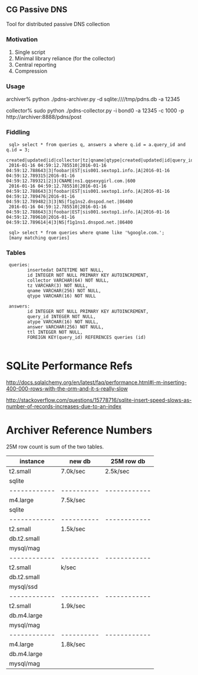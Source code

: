 ## CG Passive DNS 

Tool for distributed passive DNS collection

### Motivation

1. Single script
2. Minimal library reliance (for the collector)
3. Central reporting
4. Compression

### Usage

 archiver% python ./pdns-archiver.py -d sqlite:////tmp/pdns.db -a 12345
 
 collector% sudo python ./pdns-collector.py -i bond0 -a 12345 -c 1000 -p http://archiver:8888/pdns/post 

### Fiddling

```
 sql> select * from queries q, answers a where q.id = a.query_id and q.id = 3;
 created|updated|id|collector|tz|qname|qtype|created|updated|id|query_id|atype|answer|ttl
 2016-01-16 04:59:12.785510|2016-01-16 04:59:12.788643|3|foobar|EST|sis001.sextop1.info.|A|2016-01-16 04:59:12.789315|2016-01-16 04:59:12.789321|2|3|CNAME|ns1.qqsexygirl.com.|600
 2016-01-16 04:59:12.785510|2016-01-16 04:59:12.788643|3|foobar|EST|sis001.sextop1.info.|A|2016-01-16 04:59:12.789476|2016-01-16 04:59:12.789482|3|3|NS|f1g1ns2.dnspod.net.|86400
 2016-01-16 04:59:12.785510|2016-01-16 04:59:12.788643|3|foobar|EST|sis001.sextop1.info.|A|2016-01-16 04:59:12.789610|2016-01-16 04:59:12.789614|4|3|NS|f1g1ns1.dnspod.net.|86400

 sql> select * from queries where qname like '%google.com.';
 [many matching queries]
```

### Tables

```
 queries:
        insertedat DATETIME NOT NULL, 
        id INTEGER NOT NULL PRIMARY KEY AUTOINCREMENT, 
        collector VARCHAR(64) NOT NULL, 
        tz VARCHAR(3) NOT NULL, 
        qname VARCHAR(256) NOT NULL, 
        qtype VARCHAR(16) NOT NULL

 answers: 
        id INTEGER NOT NULL PRIMARY KEY AUTOINCREMENT, 
        query_id INTEGER NOT NULL, 
        atype VARCHAR(16) NOT NULL, 
        answer VARCHAR(256) NOT NULL, 
        ttl INTEGER NOT NULL, 
        FOREIGN KEY(query_id) REFERENCES queries (id)
        
```

# SQLite Performance Refs

 http://docs.sqlalchemy.org/en/latest/faq/performance.html#i-m-inserting-400-000-rows-with-the-orm-and-it-s-really-slow

 http://stackoverflow.com/questions/15778716/sqlite-insert-speed-slows-as-number-of-records-increases-due-to-an-index

# Archiver Reference Numbers

25M row count is sum of the two tables.


instance    | new db   | 25M row db 
------------|----------|------------
t2.small    | 7.0k/sec | 2.5k/sec     
sqlite      |          |            
------------|----------|------------
m4.large    | 7.5k/sec |
sqlite      |          |
------------|----------|------------
t2.small    | 1.5k/sec | 
db.t2.small |          |
mysql/mag   |          |
------------|----------|------------
t2.small    |    k/sec | 
db.t2.small |          |
mysql/ssd   |          |
------------|----------|------------
t2.small    | 1.9k/sec | 
db.m4.large |          |
mysql/mag   |          |
------------|----------|------------
m4.large    | 1.8k/sec | 
db.m4.large |          |
mysql/mag   |          |

